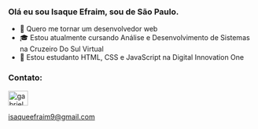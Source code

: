 ### Olá eu sou Isaque Efraim, sou de São Paulo.


- 🔭 Quero me tornar um desenvolvedor web
- 🎓 Estou atualmente cursando Análise e Desenvolvimento de Sistemas na Cruzeiro Do Sul Virtual
- 🌱 Estou estudanto HTML, CSS e JavaScript na Digital Innovation One


<h3 align="left">Contato:</h3>
<p align="left">
<a href="https://www.linkedin.com/in/isaque-efraim/" target="blank"><img align="center" src="https://cdn.jsdelivr.net/npm/simple-icons@3.0.1/icons/linkedin.svg" alt="gabrielapinheiro129" height="30" width="40" /></a>
</p>

isaqueefraim9@gmail.com
